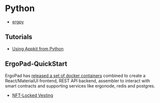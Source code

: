 # Python

- [ergpy](https://github.com/mgpai22/ergpy)

## Tutorials

- [Using Appkit from Python](https://github.com/ergoplatform/ergo-appkit/wiki/Using-Appkit-from-Python)



## ErgoPad-QuickStart

ErgoPad has [released a set of docker containers](https://github.com/ergo-pad/ergopad) combined to create a React/MaterialUI frontend, REST API backend, assembler to interact with smart contracts and supporting services like ergonode, redis and postgres.


- [NFT-Locked Vesting](https://github.com/ergo-pad/ergopad-api/tree/nft-locked-vesting)
